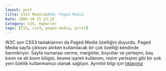 ```yaml
---
layout: post
title: CSS3 Module&#58; Paged Media
Date: 2006-10-15 23:23
Category: CSS, Haberler
tags: [CSS, css3, paged-media, print]
---
```


W3C son CSS3 taslaklarının da Paged Media özelliğini duyurdu. Paged
Media sayfa çıktısını alırken kullanılacak bir çok özelliği kendinde
barındırıyor. Sayfa numarası verme, marginler, boyutlar ve yerleşim, baş
kısım ve alt kısım biligisi, kesme işareti kullanımı, resim yerleşimi
gibi bir çok yeni özellik kullanmamızı olanak sağlıyor. Ayrıntılı bilgi
için [tıklayınız][]

  [tıklayınız]: http://www.w3.org/TR/2006/WD-css3-page-20061010/
